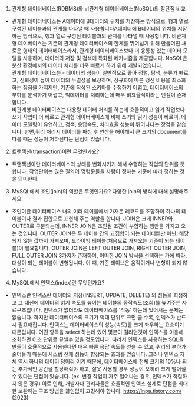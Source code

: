 1. 관계형 데이터베이스(RDBMS)와 비관계형 데이터베이스(NoSQL)의 장단점 비교

- 관게형 데이터베이스는 A데이터에 B데이터의 위치를 저장하는 방식으로, 행과 열로 구성된 테이블과의 관계를 나타낼 때 사용합니다A데이터에 B데이터의 위치를 저장하는 방식으로, 행과 열로 구성된 테이블과의 관계를 나타낼 때 사용합니다. 비관계형 데이베이스는 기존의 관계형 데이터베이스의 한계를 뛰어넘기 위해 만들어진 새로운 형태의 데이터베이스라서, 관계형 데이터베이스보다 더 융통성 있는 데이터 모델을 사용하며, 데이터의 저장 및 검색에 특화된 메커니즘을 제공합니다. NoSQL은 분산 환경에서의 데이터 처리를 더욱 빠르게 하기 위해 개발되었습니다.<br>
    관계형 데이터베이스는  - 데이터의 성능이 일반적으로 좋아 정렬, 탐색, 분류가 빠르고, 신뢰성이 높아 데이터의 무결성을 보장하며, 정규화에 따른 갱신 비용을 최소화하는 장점을 가지지만, 기존에 작성된 스키마를 수정하기 어렵고, 데이터베이스의 부하를 분석하기 어렵고, 빅데이터를 처리하는데 매우 비효율적이라는 단점이 존재합니다.<br>
    비관계형 데이터베이스는 대용량 데이터 처리를 하는데 효율적이고 읽기 작업보다 쓰기 작업이 더 빠르고 관계형 데이터베이스에 비해 쓰기와 읽기 성능이 빠르며, 데이터 모델링이 유연하고, 검색, 응답속도, 처리효율 성능이 뛰어나다는 장점을 같습니다. 반면,쿼리 처리시 데이터를 파싱 후 연산을 해야해서 큰 크기의 document를 다룰 때는 성능이 저하된다는 단점이 있습니다.

2. 트랜잭션(transaction)이란 무엇인가요?

- 트랜잭션이란 데이터베이스의 상태를 변화시키기 해서 수행하는 작업의 단위를 뜻합니다. 작업단위는 많은 질의어 명령문들을 사람이 정하는 기준에 따라 정하는 것을 의미한다.


3. MySQL에서 조인(join)의 역할은 무엇인가요? 다양한 join의 방식에 대해 설명해주세요.

- 조인이란 데이터베이스 내의 여러 테이블에서 가져온 레코드를 조합하여 하나의 테이블이나 결과 집합으로 표현해 주는 역할을 합니다. JOIN은 크게 INNER와 OUTER로 구분되는데, INNER JOIN은 조인될 조건이 부합하는 행만을 가지고 오는 것입니다. OUTER JOIN은 두 테이블 간의 교집합이 되는 데이터뿐만 아닌, 해당되지 않는 값까지 가져오며, 드라이빙 테이블(처음으로 가져오는 기준이 되는 테이블)이 필요합니다. OUTER JOIN은 LEFT OUTER JOIN, RIGHT OUTER JOIN, FULL OUTER JOIN 3가지가 존재하며, 어떠한 JOIN 방식을 선택하는 가에 따라, 대상이 되는 테이블이 변형됩니다. 이 때, 기준 테이브은 움직이거나 변형이 되지 않습니다.

4. MySQL에서 인덱스(index)란 무엇인가요?

- 인덱스란 인덱스란 데이터의 저장(INSERT, UPDATE, DELETE) 의 성능을 희생하고 그 대신에 데이터의 읽기 속도를 높이는 테이블의 동작속도(조회)를 높여주는 자료구조입니다. 인덱스가 없더라도 데이터베이스를 '작동' 하는데 있어서는 문제는 없습니다. 하지만 데이터베이스의 크기가 억대 단위로 크면 클 수록, 인덱스가 반드시 필요해집니다. 인덱스는 데이터베이스의 성능(속도)를 크게 좌우하는 요소이기 때문입니다. 어떤 항목을 select 하는데 있어 몇분이 걸리던것이 인덱스를 이용해 조회하면 0.초 단위로 끝낼수 있을 정도입니다. 따라서 인덱스를 사용하는 SQL을 만들어 효율적으로 사용한다면 매우 빠른 응답 속도를 얻을 수 있고, 쿼리의 부하가 줄어들기 때문에 시스템 전체 성능이 향상되는 효과를 얻습니다. 그러나 인덱스 자체 역시 하나의 데이터 덩어리 이기 때문에, 데이터베이스에 전체 크기의 10%나 되는 추가적인 공간을 할당해줘야 하고, 잘못 사용할 경우 성능이 오히려 크게 떨어질 수 있다는 단점이 있습니다. (ex. 변경 작업이 자주 일어나는 경우, 인덱스가 적절하지 않은 경우) 이로 인해, 개발자나 관리자들은 효율적인 인덱스 설계로 단점을 최대한 보완하는 구조 방법을 끊임없이 고민해야 합니다.   https://inpa.tistory.com/ (2023)
